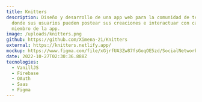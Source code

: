 ```yaml
---
title: Knitters
description: Diseño y desarrollo de una app web para la comunidad de tejedores,
  donde sus usuarios pueden postear sus creaciones e interactuar con cada
  miembro de la app.
image: /uploads/knitters.png
github: https://github.com/Ximena-21/Knitters
external: https://knitters.netlify.app/
mockup: https://www.figma.com/file/xGjrfUA3Zw87fsGoqOE5zd/SocialNetwork?t=hAVAQhyVZhkyIUc0-1
date: 2022-10-27T02:30:36.888Z
tecnologies:
  - VanillJS
  - Firebase
  - OAuth
  - Saas
  - Figma
---
```

